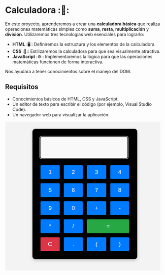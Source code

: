# Calculadora :🧮:

En este proyecto, aprenderemos a crear una **calculadora básica** que realiza operaciones matemáticas simples como **suma**, **resta**, **multiplicación** y **división**. Utilizaremos tres tecnologías web esenciales para lograrlo:

- **HTML** :🖥️:: Definiremos la estructura y los elementos de la calculadora.
- **CSS** :📔:: Estilizaremos la calculadora para que sea visualmente atractiva.
- **JavaScript** :⚙️:: Implementaremos la lógica para que las operaciones matemáticas funcionen de forma interactiva.

Nos ayudara a tener conocimientos sobre el manejo del DOM.

## Requisitos

- Conocimientos básicos de HTML, CSS y JavaScript.
- Un editor de texto para escribir el código (por ejemplo, Visual Studio Code).
- Un navegador web para visualizar la aplicación.

![image](./Captura%20desde%202025-05-08%2013-13-50.png)

